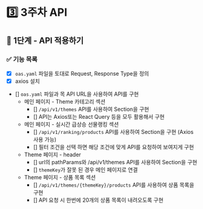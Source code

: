 # 3️⃣ 3주차 API
## 📄 1단계 - API 적용하기
### ✅ 기능 목록
- [x] `oas.yaml` 파일을 토대로 Request, Response Type을 정의
- [x] axios 설치
- [] `oas.yaml` 파일과 목 API URL을 사용하여 API를 구현
  - 메인 페이지 - Theme 카테고리 섹션
    - [] `/api/v1/themes` API를 사용하여 Section을 구현
    - [] API는 Axios또는 React Query 등을 모두 활용해서 구현
  - 메인 페이지 - 실시간 급상승 선물랭킹 섹션
    - [] `/api/v1/ranking/products` API를 사용하여 Section을 구현 (Axios 사용 가능)
    - [] 필터 조건을 선택 하면 해당 조건에 맞게 API를 요청하여 보여지게 구현
  - Theme 페이지 - header
    - [] url의 pathParams와 /api/v1/themes API를 사용하여 Section을 구현
    - [] `themeKey`가 잘못 된 경우 메인 페이지로 연결
  - Theme 페이지 - 상품 목록 섹션
    - [] `/api/v1/themes/{themeKey}/products` API를 사용하여 상품 목록을 구현
    - [] API 요청 시 한번에 20개의 상품 목록이 내려오도록 구현
